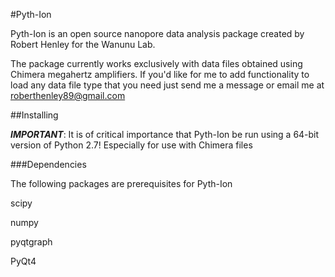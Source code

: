 #Pyth-Ion

Pyth-Ion is an open source nanopore data analysis package created by Robert Henley for the Wanunu Lab.

The package currently works exclusively with data files obtained using Chimera megahertz amplifiers. If you'd like for me to add functionality to load any data file type that you need just send me a message or email me at roberthenley89@gmail.com

##Installing

**_IMPORTANT_**: It is of critical importance that Pyth-Ion be run using a 64-bit version of Python 2.7! Especially for use with Chimera files

###Dependencies

The following packages are prerequisites for Pyth-Ion

scipy

numpy

pyqtgraph

PyQt4
